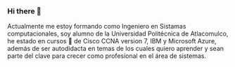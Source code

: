 ### Hi there 👋

<!--
**JonathanRamirezH/JonathanRamirezH** is a ✨ _special_ ✨ repository because its `README.md` (this file) appears on your GitHub profile.

Here are some ideas to get you started:

- 🔭 I’m not currently working 😞
- 🌱 I’m currently learning Java ☕, Python 🐍, Databases and HTML
- 👯 I’m looking to collaborate on Cisco, Microsoft or anyplace that I can win experience
- 🤔 I’m looking for help with any course in languaje programation with Oracle
- 💬 Ask me about
- 📫 How to reach me: ...
- 😄 Pronouns: ...
- ⚡ Fun fact: ...
-->
Actualmente me estoy formando como Ingeniero en Sistamas computacionales, 
soy alumno de la Universidad Politécnica de Atlacomulco, 
he estado en cursos 📖 de Cisco CCNA version 7, IBM y Microsoft Azure, además de ser autodidacta en temas 
de los cuales quiero aprender y sean parte del clave para crecer como profesional en el área de sistemas.
